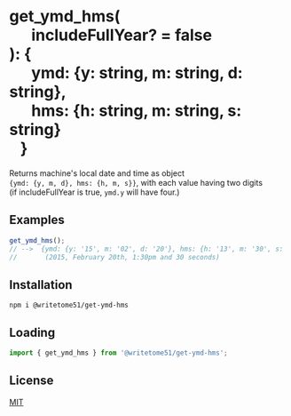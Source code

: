 # get_ymd_hms(<br>&nbsp;&nbsp;&nbsp;&nbsp;&nbsp;&nbsp;includeFullYear? = false<br>): {<br>&nbsp;&nbsp;&nbsp;&nbsp;&nbsp;&nbsp;ymd: {y: string, m: string, d: string},<br>&nbsp;&nbsp;&nbsp;&nbsp;&nbsp;&nbsp;hms: {h: string, m: string, s: string}<br>&nbsp;&nbsp;&nbsp;} 

Returns machine's local date and time as object  
`{ymd: {y, m, d}, hms: {h, m, s}}`, with each value having two digits  
(if includeFullYear is true, `ymd.y` will have four.)


## Examples
```ts
get_ymd_hms();
// -->  {ymd: {y: '15', m: '02', d: '20'}, hms: {h: '13', m: '30', s: '30'}}
//       (2015, February 20th, 1:30pm and 30 seconds)
```

## Installation

`npm i @writetome51/get-ymd-hms`

## Loading
```ts
import { get_ymd_hms } from '@writetome51/get-ymd-hms';
```

## License
[MIT](https://choosealicense.com/licenses/mit/)
